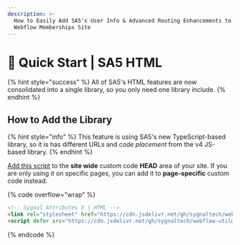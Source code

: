 ```yaml
---
description: >-
  How to Easily Add SA5's User Info & Advanced Routing Enhancements to Your
  Webflow Memberships Site
---
```


# 🚀 Quick Start | SA5 HTML

{% hint style="success" %}
All of SA5's HTML features are now consolidated into a single library, so you only need one library include.&#x20;
{% endhint %}

## How to Add the Library <a href="#step-1---add-the-library" id="step-1---add-the-library"></a>

{% hint style="info" %}
This feature is using SA5's new TypeScript-based library, so it is has different URLs and _code placement_ from the v4 JS-based library.&#x20;
{% endhint %}

[Add this script](../overview/how-to-add-custom-code.md) to the **site wide** custom code **HEAD** area of your site. If you are only using it on specific pages, you can add it to **page-specific** custom code instead.

{% code overflow="wrap" %}
```html
<!-- Sygnal Attributes 5 | HTML --> 
<link rel="stylesheet" href="https://cdn.jsdelivr.net/gh/sygnaltech/webflow-util@5.3.3/dist/css/webflow-html.css"> 
<script defer src="https://cdn.jsdelivr.net/gh/sygnaltech/webflow-util@5.3.3/dist/nocode/webflow-html.js"></script>
```
{% endcode %}














